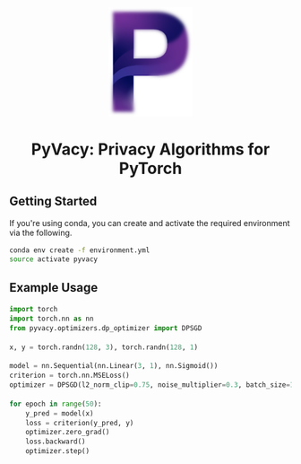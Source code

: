 <div align="center">
    <img src="assets/logo.png" width="150px"><br>
    <h1>PyVacy: Privacy Algorithms for PyTorch</h1>
</div>


## Getting Started

If you're using conda, you can create and activate the required environment via the following.

```bash
conda env create -f environment.yml
source activate pyvacy
```

## Example Usage

```python
import torch
import torch.nn as nn
from pyvacy.optimizers.dp_optimizer import DPSGD

x, y = torch.randn(128, 3), torch.randn(128, 1)

model = nn.Sequential(nn.Linear(3, 1), nn.Sigmoid())
criterion = torch.nn.MSELoss()
optimizer = DPSGD(l2_norm_clip=0.75, noise_multiplier=0.3, batch_size=128, params=model.parameters(), lr=0.01)

for epoch in range(50):
    y_pred = model(x)
    loss = criterion(y_pred, y)
    optimizer.zero_grad()
    loss.backward()
    optimizer.step()
```

